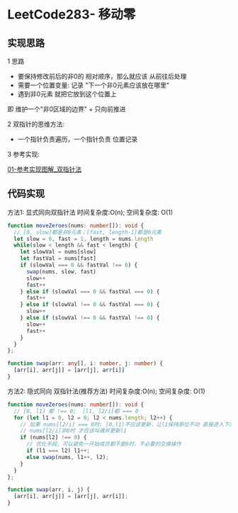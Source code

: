 # LeetCode283- 移动零

## 实现思路

1 思路
  - 要保持修改前后的非0的 相对顺序，那么就应该 从前往后处理
  - 需要一个位置变量: 记录 "下一个非0元素应该放在哪里"
  - 遇到非0元素 就把它放到这个位置上

即 维护一个"非0区域的边界" + 只向前推进

2 双指针的思维方法: 
  - 一个指针负责遍历，一个指针负责 位置记录

3 参考实现: <br/>

[01-参考实现图解_双指针法](https://leetcode.cn/problems/move-zeroes/solution/dong-hua-yan-shi-283yi-dong-ling-by-wang_ni_ma/)


## 代码实现

方法1: 显式同向双指针法  时间复杂度:O(n); 空间复杂度: O(1)

```ts
function moveZeroes(nums: number[]): void {
  // [0, slow]都是非0元素；[fast, length-1]都是0元素
  let slow = 0, fast = 1, length = nums.length
  while(slow < length && fast < length) {
    let slowVal = nums[slow]
    let fastVal = nums[fast]
    if (slowVal === 0 && fastVal !== 0) {
      swap(nums, slow, fast)
      slow++
      fast++
    } else if (slowVal === 0 && fastVal === 0) {
      fast++
    } else if (slowVal !== 0 && fastVal === 0) {
      slow++
    } else if (slowVal !== 0 && fastVal !== 0) {
      slow++
      fast++
    }
  }
};

function swap(arr: any[], i: number, j: number) {
  [arr[i], arr[j]] = [arr[j], arr[i]]
}
```

方法2: 隐式同向 双指针法(推荐方法)  时间复杂度:O(n); 空间复杂度: O(1)

```ts
function moveZeroes(nums: number[]): void {
  // [0, l1) 都 !== 0;  [l1, l2/i]都 === 0
  for (let l1 = 0, l2 = 0; l2 < nums.length; l2++) {
    // 如果 nums[l2/i] === 0时: [0,l1)不应该更新，让l1保持原位不动 直接进入下轮循环
    // nums[l2/i]非0时 才应该叫魂并更新l1
    if (nums[l2] !== 0) {
      // 优化手段，可以避免一开始成员都不是0时，不必要的交换操作
      if (l1 === l2) l1++;
      else swap(nums, l1++, l2);
    }
  }
};

function swap(arr, i, j) {
  [arr[i], arr[j]] = [arr[j], arr[i]];
}
```